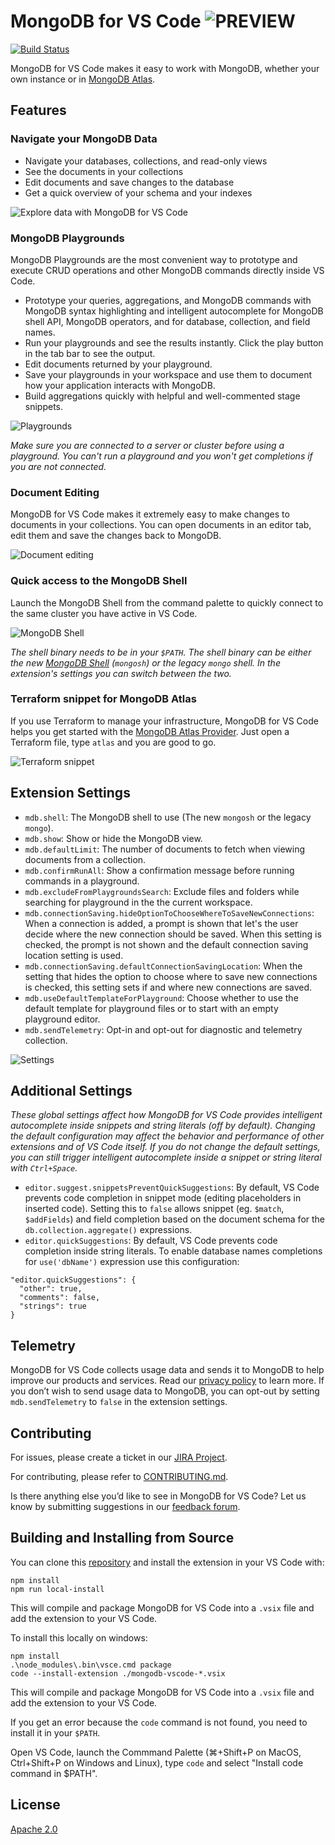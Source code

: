# MongoDB for VS Code ![PREVIEW](https://img.shields.io/badge/-PREVIEW-orange)

[![Build Status](https://dev.azure.com/team-compass/vscode/_apis/build/status/mongodb-js.vscode?branchName=master)](https://dev.azure.com/team-compass/vscode/_build/latest?definitionId=10&branchName=master)

MongoDB for VS Code makes it easy to work with MongoDB, whether your own instance or in [MongoDB Atlas](https://www.mongodb.com/cloud/atlas/register).

## Features

### Navigate your MongoDB Data

- Navigate your databases, collections, and read-only views
- See the documents in your collections
- Edit documents and save changes to the database
- Get a quick overview of your schema and your indexes

![Explore data with MongoDB for VS Code](resources/screenshots/explore-data.png)

### MongoDB Playgrounds

MongoDB Playgrounds are the most convenient way to prototype and execute CRUD operations and other MongoDB commands directly inside VS Code.

- Prototype your queries, aggregations, and MongoDB commands with MongoDB syntax highlighting and intelligent autocomplete for MongoDB shell API, MongoDB operators, and for database, collection, and field names.
- Run your playgrounds and see the results instantly. Click the play button in the tab bar to see the output.
- Edit documents returned by your playground.
- Save your playgrounds in your workspace and use them to document how your application interacts with MongoDB.
- Build aggregations quickly with helpful and well-commented stage snippets.

![Playgrounds](resources/screenshots/playground.png)

_Make sure you are connected to a server or cluster before using a playground. You can't run a playground and you won't get completions if you are not connected._

### Document Editing

MongoDB for VS Code makes it extremely easy to make changes to documents in your collections. You can open documents in an editor tab, edit them and save the changes back to MongoDB.

![Document editing](resources/screenshots/edit.png)

### Quick access to the MongoDB Shell

Launch the MongoDB Shell from the command palette to quickly connect to the same cluster you have active in VS Code.

![MongoDB Shell](resources/screenshots/shell-launcher.png)

_The shell binary needs to be in your `$PATH`. The shell binary can be either the new [MongoDB Shell](https://www.mongodb.com/products/shell) (`mongosh`) or the legacy `mongo` shell. In the extension's settings you can switch between the two._

### Terraform snippet for MongoDB Atlas

If you use Terraform to manage your infrastructure, MongoDB for VS Code helps you get started with the [MongoDB Atlas Provider](https://www.terraform.io/docs/providers/mongodbatlas/index.html). Just open a Terraform file, type `atlas` and you are good to go.

![Terraform snippet](resources/screenshots/terraform.png)

## Extension Settings

- `mdb.shell`: The MongoDB shell to use (The new `mongosh` or the legacy `mongo`).
- `mdb.show`: Show or hide the MongoDB view.
- `mdb.defaultLimit`: The number of documents to fetch when viewing documents from a collection.
- `mdb.confirmRunAll`: Show a confirmation message before running commands in a playground.
- `mdb.excludeFromPlaygroundsSearch`: Exclude files and folders while searching for playground in the the current workspace.
- `mdb.connectionSaving.hideOptionToChooseWhereToSaveNewConnections`: When a connection is added, a prompt is shown that let's the user decide where the new connection should be saved. When this setting is checked, the prompt is not shown and the default connection saving location setting is used.
- `mdb.connectionSaving.defaultConnectionSavingLocation`: When the setting that hides the option to choose where to save new connections is checked, this setting sets if and where new connections are saved.
- `mdb.useDefaultTemplateForPlayground`: Choose whether to use the default template for playground files or to start with an empty playground editor.
- `mdb.sendTelemetry`: Opt-in and opt-out for diagnostic and telemetry collection.

![Settings](resources/screenshots/settings.png)

## Additional Settings

_These global settings affect how MongoDB for VS Code provides intelligent autocomplete inside snippets and string literals (off by default). Changing the default configuration may affect the behavior and performance of other extensions and of VS Code itself. If you do not change the default settings, you can still trigger intelligent autocomplete inside a snippet or string literal with `Ctrl+Space`._

- `editor.suggest.snippetsPreventQuickSuggestions`: By default, VS Code prevents code completion in snippet mode (editing placeholders in inserted code). Setting this to `false` allows snippet (eg. `$match`, `$addFields`) and field completion based on the document schema for the `db.collection.aggregate()` expressions.
- `editor.quickSuggestions`: By default, VS Code prevents code completion inside string literals. To enable database names completions for `use('dbName')` expression use this configuration:

```
"editor.quickSuggestions": {
  "other": true,
  "comments": false,
  "strings": true
}
```

## Telemetry

MongoDB for VS Code collects usage data and sends it to MongoDB to help improve our products and services. Read our [privacy policy](https://www.mongodb.com/legal/privacy-policy) to learn more. If you don’t wish to send usage data to MongoDB, you can opt-out by setting `mdb.sendTelemetry` to `false` in the extension settings.

## Contributing

For issues, please create a ticket in our [JIRA Project](https://jira.mongodb.org/browse/VSCODE).

For contributing, please refer to [CONTRIBUTING.md](CONTRIBUTING.md).

Is there anything else you’d like to see in MongoDB for VS Code? Let us know by submitting suggestions in our [feedback forum](https://feedback.mongodb.com/forums/929236-mongodb-for-vs-code).

## Building and Installing from Source

You can clone this [repository](https://github.com/mongodb-js/vscode) and install the extension in your VS Code with:

```shell
npm install
npm run local-install
```

This will compile and package MongoDB for VS Code into a `.vsix` file and add the extension to your VS Code.

To install this locally on windows:

```shell
npm install
.\node_modules\.bin\vsce.cmd package
code --install-extension ./mongodb-vscode-*.vsix
```

This will compile and package MongoDB for VS Code into a `.vsix` file and add the extension to your VS Code.

If you get an error because the `code` command is not found, you need to install it in your `$PATH`.

Open VS Code, launch the Commmand Palette (⌘+Shift+P on MacOS, Ctrl+Shift+P on Windows and Linux), type `code` and select "Install code command in \$PATH".

## License

[Apache 2.0](./LICENSE.txt)
